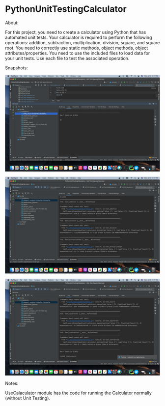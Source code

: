 # PythonUnitTestingCalculator

About:

For this project, you need to create a calculator using Python that has automated unit tests.  Your calculator is required to perform the following operations: addition, subtraction, multiplication, division, square, and square root.  You need to correctly use static methods, object methods, object attributes/properties.   You need to use the included files to load data for your unit tests.  Use each file to test the associated operation.

Snapshots:

![Run Successful](images/RanSuccessful.png "Tests Ran Sucessfully")

![test Failed](images/Failed1.png "Tests Failed")

![Run Successful](images/Failed2.png "Tests Failed")

Notes: 

UseCalaculator module has the code for running the Calculator normally (without Unit Testing). 
